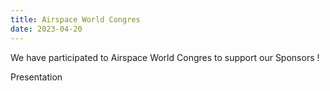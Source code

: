 ```yaml
---
title: Airspace World Congres
date: 2023-04-20
---
```


We have participated to Airspace World Congres to support our Sponsors !

<!--more-->

Presentation